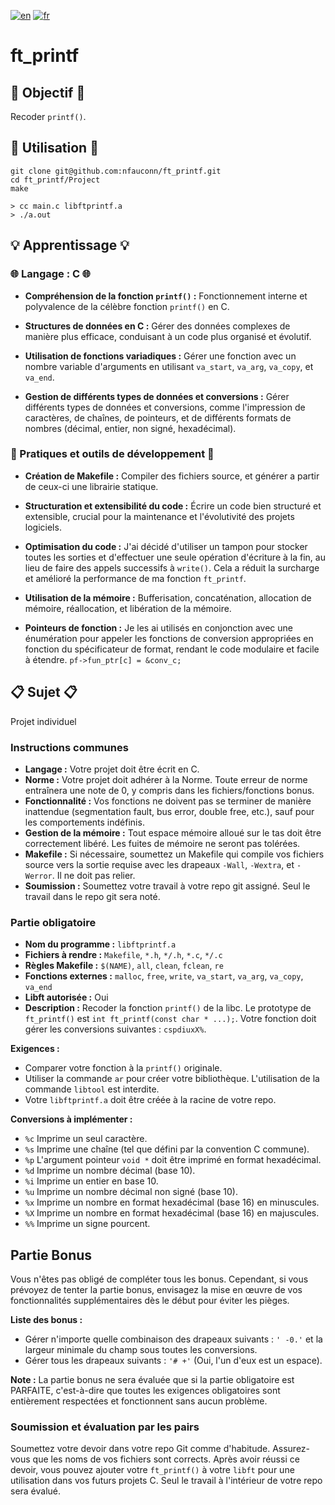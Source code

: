 [![en](https://img.shields.io/badge/lang-en-pink.svg)](https://github.com/nfauconn/ft_printf/blob/master/README.md)
[![fr](https://img.shields.io/badge/lang-fr-purple.svg)](https://github.com/nfauconn/ft_printf/blob/master/README.fr.md)

# ft_printf

## 🏁 Objectif 🏁

Recoder `printf()`.

## 🚀 Utilisation 🚀

```shell
git clone git@github.com:nfauconn/ft_printf.git
cd ft_printf/Project
make
```

```shell
> cc main.c libftprintf.a
> ./a.out
```

## 💡 Apprentissage 💡

### 🌐 Langage : C 🌐

- **Compréhension de la fonction `printf()` :** Fonctionnement interne et polyvalence de la célèbre fonction `printf()` en C.

- **Structures de données en C :** Gérer des données complexes de manière plus efficace, conduisant à un code plus organisé et évolutif.

- **Utilisation de fonctions variadiques :** Gérer une fonction avec un nombre variable d'arguments en utilisant `va_start`, `va_arg`, `va_copy`, et `va_end`.

- **Gestion de différents types de données et conversions :** Gérer différents types de données et conversions, comme l'impression de caractères, de chaînes, de pointeurs, et de différents formats de nombres (décimal, entier, non signé, hexadécimal).

### 🔧 Pratiques et outils de développement 🔧

- **Création de Makefile :** Compiler des fichiers source, et générer a partir de ceux-ci une librairie statique.

- **Structuration et extensibilité du code :** Écrire un code bien structuré et extensible, crucial pour la maintenance et l'évolutivité des projets logiciels.

- **Optimisation du code :** J'ai décidé d'utiliser un tampon pour stocker toutes les sorties et d'effectuer une seule opération d'écriture à la fin, au lieu de faire des appels successifs à `write()`. Cela a réduit la surcharge et amélioré la performance de ma fonction `ft_printf`.

- **Utilisation de la mémoire :** Bufferisation, concaténation, allocation de mémoire, réallocation, et libération de la mémoire.

- **Pointeurs de fonction :** Je les ai utilisés en conjonction avec une énumération pour appeler les fonctions de conversion appropriées en fonction du spécificateur de format, rendant le code modulaire et facile à étendre. `pf->fun_ptr[c] = &conv_c;` 

## 📋 Sujet 📋

Projet individuel

### Instructions communes

- **Langage :** Votre projet doit être écrit en C.
- **Norme :** Votre projet doit adhérer à la Norme. Toute erreur de norme entraînera une note de 0, y compris dans les fichiers/fonctions bonus.
- **Fonctionnalité :** Vos fonctions ne doivent pas se terminer de manière inattendue (segmentation fault, bus error, double free, etc.), sauf pour les comportements indéfinis.
- **Gestion de la mémoire :** Tout espace mémoire alloué sur le tas doit être correctement libéré. Les fuites de mémoire ne seront pas tolérées.
- **Makefile :** Si nécessaire, soumettez un Makefile qui compile vos fichiers source vers la sortie requise avec les drapeaux `-Wall`, `-Wextra`, et `-Werror`. Il ne doit pas relier.
- **Soumission :** Soumettez votre travail à votre repo git assigné. Seul le travail dans le repo git sera noté.

### Partie obligatoire

- **Nom du programme :** `libftprintf.a`
- **Fichiers à rendre :** `Makefile`, `*.h`, `*/.h`, `*.c`, `*/.c`
- **Règles Makefile :** `$(NAME)`, `all`, `clean`, `fclean`, `re`
- **Fonctions externes :** `malloc`, `free`, `write`, `va_start`, `va_arg`, `va_copy`, `va_end`
- **Libft autorisée :** Oui
- **Description :** Recoder la fonction `printf()` de la libc. Le prototype de `ft_printf()` est `int ft_printf(const char * ...);`. Votre fonction doit gérer les conversions suivantes : `cspdiuxX%`.

**Exigences :**

- Comparer votre fonction à la `printf()` originale.
- Utiliser la commande `ar` pour créer votre bibliothèque. L'utilisation de la commande `libtool` est interdite.
- Votre `libftprintf.a` doit être créée à la racine de votre repo.

**Conversions à implémenter :**

- `%c` Imprime un seul caractère.
- `%s` Imprime une chaîne (tel que défini par la convention C commune).
- `%p` L'argument pointeur `void *` doit être imprimé en format hexadécimal.
- `%d` Imprime un nombre décimal (base 10).
- `%i` Imprime un entier en base 10.
- `%u` Imprime un nombre décimal non signé (base 10).
- `%x` Imprime un nombre en format hexadécimal (base 16) en minuscules.
- `%X` Imprime un nombre en format hexadécimal (base 16) en majuscules.
- `%%` Imprime un signe pourcent.

## Partie Bonus

Vous n'êtes pas obligé de compléter tous les bonus. Cependant, si vous prévoyez de tenter la partie bonus, envisagez la mise en œuvre de vos fonctionnalités supplémentaires dès le début pour éviter les pièges.

**Liste des bonus :**

- Gérer n'importe quelle combinaison des drapeaux suivants : `' -0.'` et la largeur minimale du champ sous toutes les conversions.
- Gérer tous les drapeaux suivants : `'# +'` (Oui, l'un d'eux est un espace).

**Note :** La partie bonus ne sera évaluée que si la partie obligatoire est PARFAITE, c'est-à-dire que toutes les exigences obligatoires sont entièrement respectées et fonctionnent sans aucun problème.

### Soumission et évaluation par les pairs

Soumettez votre devoir dans votre repo Git comme d'habitude. Assurez-vous que les noms de vos fichiers sont corrects. Après avoir réussi ce devoir, vous pouvez ajouter votre `ft_printf()` à votre `libft` pour une utilisation dans vos futurs projets C. Seul le travail à l'intérieur de votre repo sera évalué.
